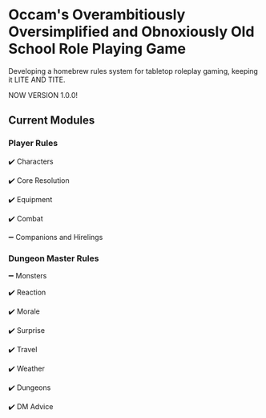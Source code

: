 # Occam's Overambitiously Oversimplified and Obnoxiously Old School Role Playing Game
Developing a homebrew rules system for tabletop roleplay gaming, keeping it LITE AND TITE.

NOW VERSION 1.0.0!

## Current Modules
### Player Rules
:heavy_check_mark: Characters

:heavy_check_mark: Core Resolution

:heavy_check_mark: Equipment

:heavy_check_mark: Combat

:heavy_minus_sign: Companions and Hirelings
### Dungeon Master Rules
:heavy_minus_sign: Monsters

:heavy_check_mark: Reaction

:heavy_check_mark: Morale

:heavy_check_mark: Surprise

:heavy_check_mark: Travel

:heavy_check_mark: Weather

:heavy_check_mark: Dungeons

:heavy_check_mark: DM Advice
